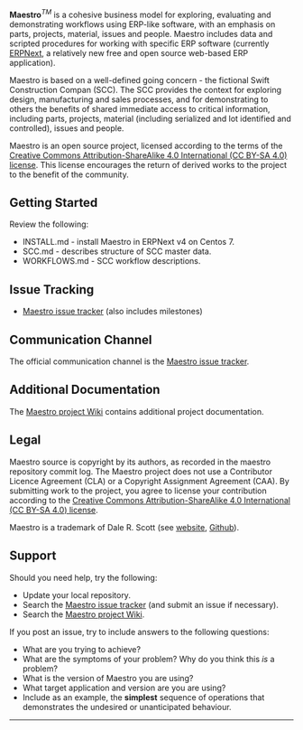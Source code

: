 **Maestro**<sup>*TM*</sup> is a cohesive business model for exploring, evaluating and demonstrating workflows using ERP-like software, with an emphasis on parts, projects, material, issues and people. Maestro includes data and scripted procedures for working with specific ERP software (currently [ERPNext](https://www.erpnext.com), a relatively new free and open source web-based ERP application). 

Maestro is based on a well-defined going concern - the fictional Swift Construction Compan (SCC). The SCC provides the context for exploring design, manufacturing and sales processes, and for demonstrating to others the benefits of shared immediate access to critical information, including parts, projects, material (including serialized and lot identified and controlled), issues and people.

Maestro is an open source project, licensed according to the terms of the [Creative Commons Attribution-ShareAlike 4.0 International (CC BY-SA 4.0) license](http://creativecommons.org/licenses/by-sa/4.0/). This license encourages the return of derived works to the project to the benefit of the community.

Getting Started
---------------
Review the following:

* INSTALL.md - install Maestro in ERPNext v4 on Centos 7.
* SCC.md - describes structure of SCC master data. 
* WORKFLOWS.md - SCC workflow descriptions.

Issue Tracking
--------------
* [Maestro issue tracker](https://github.com/dalers/maestro/issues) (also includes milestones)

Communication Channel
---------------------
The official communication channel is the [Maestro issue tracker](https://github.com/dalers/maestro/issues).

Additional Documentation
------------------------
The [Maestro project Wiki](https://github.com/dalers/maestro/wiki) contains additional project documentation.

Legal
-----
Maestro source is copyright by its authors, as recorded in the maestro repository commit log. The Maestro project does not use a Contributor Licence Agreement (CLA) or a Copyright Assignment Agreement (CAA). By submitting work to the project, you agree to license your contribution according to the [Creative Commons Attribution-ShareAlike 4.0 International (CC BY-SA 4.0) license](http://creativecommons.org/licenses/by-sa/4.0/).

Maestro is a trademark of Dale R. Scott (see [website](http://www.dalescott.net), [Github](https://github.com/dalers)). 

Support
-------
Should you need help, try the following:
* Update your local repository.
* Search the [Maestro issue tracker](https://github.com/dalers/maestro/issues) (and submit an issue if necessary).
* Search the [Maestro project Wiki](https://github.com/dalers/maestro/wiki/).

If you post an issue, try to include answers to the following questions:
* What are you trying to achieve?
* What are the symptoms of your problem? Why do you think this *is* a problem?
* What is the version of Maestro you are using?
* What target application and version are you are using?
* Include as an example, the **simplest** sequence of operations that demonstrates the undesired or unanticipated behaviour.

---
